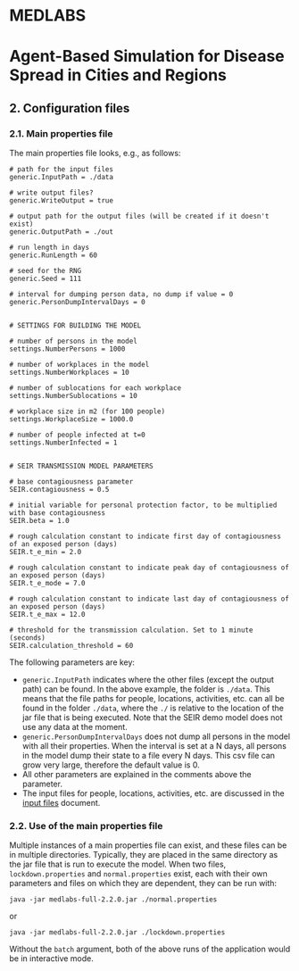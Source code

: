 # MEDLABS
# Agent-Based Simulation for Disease Spread in Cities and Regions

## 2. Configuration files

### 2.1. Main properties file

The main properties file looks, e.g., as follows:

```
# path for the input files
generic.InputPath = ./data

# write output files?
generic.WriteOutput = true

# output path for the output files (will be created if it doesn't exist)
generic.OutputPath = ./out

# run length in days
generic.RunLength = 60

# seed for the RNG
generic.Seed = 111

# interval for dumping person data, no dump if value = 0
generic.PersonDumpIntervalDays = 0


# SETTINGS FOR BUILDING THE MODEL

# number of persons in the model 
settings.NumberPersons = 1000

# number of workplaces in the model 
settings.NumberWorkplaces = 10

# number of sublocations for each workplace
settings.NumberSublocations = 10

# workplace size in m2 (for 100 people)
settings.WorkplaceSize = 1000.0

# number of people infected at t=0
settings.NumberInfected = 1


# SEIR TRANSMISSION MODEL PARAMETERS

# base contagiousness parameter
SEIR.contagiousness = 0.5

# initial variable for personal protection factor, to be multiplied with base contagiousness
SEIR.beta = 1.0

# rough calculation constant to indicate first day of contagiousness of an exposed person (days)
SEIR.t_e_min = 2.0

# rough calculation constant to indicate peak day of contagiousness of an exposed person (days)
SEIR.t_e_mode = 7.0

# rough calculation constant to indicate last day of contagiousness of an exposed person (days)
SEIR.t_e_max = 12.0

# threshold for the transmission calculation. Set to 1 minute (seconds)
SEIR.calculation_threshold = 60
```

The following parameters are key:

- `generic.InputPath` indicates where the other files (except the output path) can be found. In the above example, the folder is `./data`. This means that the file paths for people, locations, activities, etc. can all be found in the folder `./data`, where the `./` is relative to the location of the jar file that is being executed. Note that the SEIR demo model does not use any data at the moment.
- `generic.PersonDumpIntervalDays` does not dump all persons in the model with all their properties. When the interval is set at a N days, all persons in the model dump their state to a file every N days. This csv file can grow very large, therefore the default value is 0.
- All other parameters are explained in the comments above the parameter.
- The input files for people, locations, activities, etc. are discussed in the [input files](3-input.md) document.


### 2.2. Use of the main properties file

Multiple instances of a main properties file can exist, and these files can be in multiple directories. Typically, they are placed in the same directory as the jar file that is run to execute the model. When two files, `lockdown.properties` and `normal.properties` exist, each with their own parameters and files on which they are dependent, they can be run with:

```
java -jar medlabs-full-2.2.0.jar ./normal.properties
```

or

```
java -jar medlabs-full-2.2.0.jar ./lockdown.properties
```

Without the `batch` argument, both of the above runs of the application would be in interactive mode.
